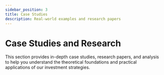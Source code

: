 ```yaml
---
sidebar_position: 3
title: Case Studies
description: Real-world examples and research papers
---
```


# Case Studies and Research

This section provides in-depth case studies, research papers, and analysis to help you understand the theoretical foundations and practical applications of our investment strategies.
